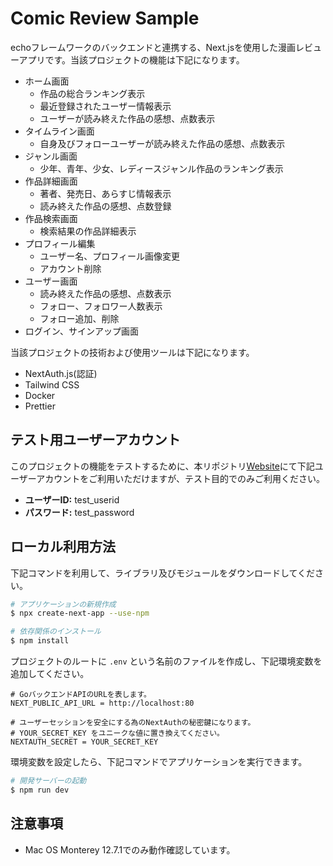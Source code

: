 # Comic Review Sample
echoフレームワークのバックエンドと連携する、Next.jsを使用した漫画レビューアプリです。当該プロジェクトの機能は下記になります。

- ホーム画面
    - 作品の総合ランキング表示
    - 最近登録されたユーザー情報表示
    - ユーザーが読み終えた作品の感想、点数表示
- タイムライン画面
    - 自身及びフォローユーザーが読み終えた作品の感想、点数表示
- ジャンル画面
    - 少年、青年、少女、レディースジャンル作品のランキング表示    
- 作品詳細画面
    - 著者、発売日、あらすじ情報表示
    - 読み終えた作品の感想、点数登録
- 作品検索画面
    - 検索結果の作品詳細表示    
- プロフィール編集
    - ユーザー名、プロフィール画像変更
    - アカウント削除
- ユーザー画面
    - 読み終えた作品の感想、点数表示
    - フォロー、フォロワー人数表示
    - フォロー追加、削除
- ログイン、サインアップ画面

当該プロジェクトの技術および使用ツールは下記になります。
- NextAuth.js(認証)
- Tailwind CSS
- Docker
- Prettier

## テスト用ユーザーアカウント
このプロジェクトの機能をテストするために、本リポジトリ[Website](https://portfolio-frontend-kisamasakis-projects.vercel.app/)にて下記ユーザーアカウントをご利用いただけますが、テスト目的でのみご利用ください。

- **ユーザーID:** test_userid
- **パスワード:** test_password

## ローカル利用方法
下記コマンドを利用して、ライブラリ及びモジュールをダウンロードしてください。
```bash
# アプリケーションの新規作成
$ npx create-next-app --use-npm

# 依存関係のインストール
$ npm install
```

プロジェクトのルートに `.env` という名前のファイルを作成し、下記環境変数を追加してください。

```plaintext
# GoバックエンドAPIのURLを表します。
NEXT_PUBLIC_API_URL = http://localhost:80

# ユーザーセッションを安全にする為のNextAuthの秘密鍵になります。
# YOUR_SECRET_KEY をユニークな値に置き換えてください。
NEXTAUTH_SECRET = YOUR_SECRET_KEY
```
環境変数を設定したら、下記コマンドでアプリケーションを実行できます。
```bash
# 開発サーバーの起動
$ npm run dev
```

## 注意事項
- Mac OS Monterey 12.7.1でのみ動作確認しています。